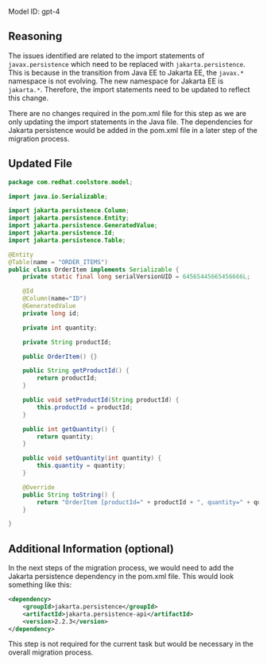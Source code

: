 Model ID: gpt-4
## Reasoning

The issues identified are related to the import statements of `javax.persistence` which need to be replaced with `jakarta.persistence`. This is because in the transition from Java EE to Jakarta EE, the `javax.*` namespace is not evolving. The new namespace for Jakarta EE is `jakarta.*`. Therefore, the import statements need to be updated to reflect this change.

There are no changes required in the pom.xml file for this step as we are only updating the import statements in the Java file. The dependencies for Jakarta persistence would be added in the pom.xml file in a later step of the migration process.

## Updated File

```java
package com.redhat.coolstore.model;

import java.io.Serializable;

import jakarta.persistence.Column;
import jakarta.persistence.Entity;
import jakarta.persistence.GeneratedValue;
import jakarta.persistence.Id;
import jakarta.persistence.Table;

@Entity
@Table(name = "ORDER_ITEMS")
public class OrderItem implements Serializable {
	private static final long serialVersionUID = 64565445665456666L;

	@Id
	@Column(name="ID")
	@GeneratedValue
	private long id;

	private int quantity;

	private String productId;

	public OrderItem() {}

	public String getProductId() {
		return productId;
	}

	public void setProductId(String productId) {
		this.productId = productId;
	}

	public int getQuantity() {
		return quantity;
	}

	public void setQuantity(int quantity) {
		this.quantity = quantity;
	}

	@Override
	public String toString() {
		return "OrderItem [productId=" + productId + ", quantity=" + quantity + "]";
	}

}
```

## Additional Information (optional)

In the next steps of the migration process, we would need to add the Jakarta persistence dependency in the pom.xml file. This would look something like this:

```xml
<dependency>
    <groupId>jakarta.persistence</groupId>
    <artifactId>jakarta.persistence-api</artifactId>
    <version>2.2.3</version>
</dependency>
```

This step is not required for the current task but would be necessary in the overall migration process.